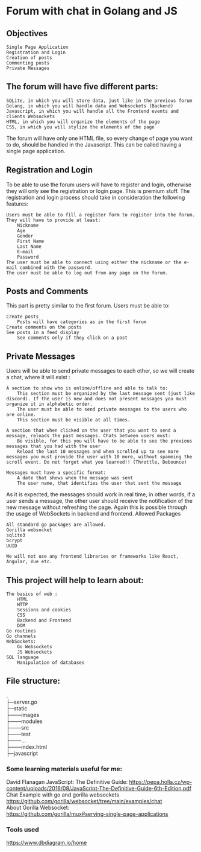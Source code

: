 # Forum with chat in Golang and JS
## Objectives

    Single Page Application
    Registration and Login
    Creation of posts
    Commenting posts
    Private Messages

## The forum will have five different parts:

    SQLite, in which you will store data, just like in the previous forum
    Golang, in which you will handle data and Websockets (Backend)
    Javascript, in which you will handle all the Frontend events and clients Websockets
    HTML, in which you will organize the elements of the page
    CSS, in which you will stylize the elements of the page

The forum will have only one HTML file, so every change of page you want to do, should be handled in the Javascript. This can be called having a single page application.

## Registration and Login

To be able to use the forum users will have to register and login, otherwise they will only see the registration or login page. This is premium stuff. The registration and login process should take in consideration the following features:

    Users must be able to fill a register form to register into the forum. They will have to provide at least:
        Nickname
        Age
        Gender
        First Name
        Last Name
        E-mail
        Password
    The user must be able to connect using either the nickname or the e-mail combined with the password.
    The user must be able to log out from any page on the forum.

## Posts and Comments

This part is pretty similar to the first forum. Users must be able to:

    Create posts
        Posts will have categories as in the first forum
    Create comments on the posts
    See posts in a feed display
        See comments only if they click on a post

## Private Messages

Users will be able to send private messages to each other, so we will create a chat, where it will exist :

    A section to show who is online/offline and able to talk to:
        This section must be organized by the last message sent (just like discord). If the user is new and does not present messages you must organize it in alphabetic order.
        The user must be able to send private messages to the users who are online.
        This section must be visible at all times.

    A section that when clicked on the user that you want to send a message, reloads the past messages. Chats between users must:
        Be visible, for this you will have to be able to see the previous messages that you had with the user
        Reload the last 10 messages and when scrolled up to see more messages you must provide the user with 10 more, without spamming the scroll event. Do not forget what you learned!! (Throttle, Debounce)

    Messages must have a specific format:
        A date that shows when the message was sent
        The user name, that identifies the user that sent the message

As it is expected, the messages should work in real time, in other words, if a user sends a message, the other user should receive the notification of the new message without refreshing the page. Again this is possible through the usage of WebSockets in backend and frontend.
Allowed Packages

    All standard go packages are allowed.
    Gorilla websocket
    sqlite3
    bcrypt
    UUID

    We will not use any frontend libraries or frameworks like React, Angular, Vue etc.

## This project will help to learn about:

    The basics of web :
        HTML
        HTTP
        Sessions and cookies
        CSS
        Backend and Frontend
        DOM
    Go routines
    Go channels
    WebSockets:
        Go Websockets
        JS Websockets
    SQL language
        Manipulation of databases

## File structure:  
.  
├─server.go  
├─static  
├───images  
├───modules  
├───src  
├───test  
├───...  
├───index.html  
├─javascript   

### Some learning materials useful for me:  
David Flanagan JavaScript: The Definitive Guide: https://pepa.holla.cz/wp-content/uploads/2016/08/JavaScript-The-Definitive-Guide-6th-Edition.pdf  
Chat Example with go and gorilla websockets https://github.com/gorilla/websocket/tree/main/examples/chat  
About Gorilla Websocket:  
https://github.com/gorilla/mux#serving-single-page-applications  
### Tools used  
https://www.dbdiagram.io/home  

